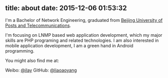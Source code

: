 title: about
date: 2015-12-06 01:53:32
---

I'm a Bachelor of Network Engineering, graduated from [Beijing University of Posts and Telecommunications](http://www.bupt.edu.cn/).

I'm focusing on LNMP based web application development, which my major skills are PHP programing and related technologies. I am also interested in mobile application development, I am a green hand in Android programming.

You might also find me at:

Weibo: [@ilay](http://weibo.com/wislay/)
GitHub: [@liaoaoyang](https://github.com/liaoaoyang)


